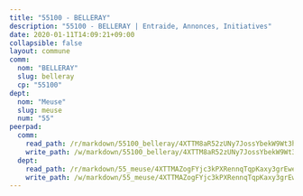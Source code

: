 ```yaml
---
title: "55100 - BELLERAY"
description: "55100 - BELLERAY | Entraide, Annonces, Initiatives"
date: 2020-01-11T14:09:21+09:00
collapsible: false
layout: commune
comm:
  nom: "BELLERAY"
  slug: belleray
  cp: "55100"
dept:
  nom: "Meuse"
  slug: meuse
  num: "55"
peerpad:
  comm:
    read_path: /r/markdown/55100_belleray/4XTTM8aR52zUNy7JossYbekW9Wt3hM4HwgdaeEaYKXYeGUNzA
    write_path: /w/markdown/55100_belleray/4XTTM8aR52zUNy7JossYbekW9Wt3hM4HwgdaeEaYKXYeGUNzA-K3TgUpm6myv1PV7fsXuUN5zyPKgRLhpNVu54N7TYTHWgGL8goHDmRChv4Tn2BTiNGbbR94zxVhGkTPtUAFjFHzNt7vxppTpVVzZXb1XhL1ywrro7h4YCeTHXn9My4bLYG9QwGRNv
  dept:
    read_path: /r/markdown/55_meuse/4XTTMAZogFYjc3kPXRennqTqpKaxy3grEwemFqg29rwkrPVit
    write_path: /w/markdown/55_meuse/4XTTMAZogFYjc3kPXRennqTqpKaxy3grEwemFqg29rwkrPVit-K3TgUKFK4U3KduRmUzLc9vHoSRQG77sF2Wbs3cyWXobZcgb6TfASJcGDPror5ZZanBF6Mpjeq1Ushd16Pu9ha9F7F38qzhQqES3b79Xt7LuU1tzmWNED66pWnroExmsHxWtFur2G
---
```


